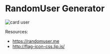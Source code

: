 # RandomUser Generator


![card user](https://thumb.gyazo.com/thumb/406_w/_debd0b489d0482668f5b404f83c9c4cd-gif)

Resources:
- https://randomuser.me
- http://flag-icon-css.lip.is/
